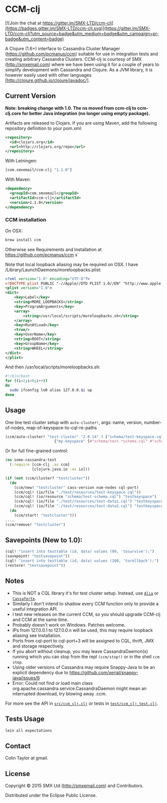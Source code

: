 # CCM-clj

[![Join the chat at https://gitter.im/SMX-LTD/ccm-clj](https://badges.gitter.im/SMX-LTD/ccm-clj.svg)](https://gitter.im/SMX-LTD/ccm-clj?utm_source=badge&utm_medium=badge&utm_campaign=pr-badge&utm_content=badge)

A Clojure (1.6+) interface to Cassandra Cluster Manager (https://github.com/pcmanus/ccm) suitable for use in integration tests and creating arbitrary Cassandra Clusters.
CCM-clj is courtesy of SMX (http://smxemail.com) where we have been using it for a couple of years to simplify development with Cassandra and Clojure.
As a JVM library, it is however easily used with other languages [http://clojure.github.io/clojure/javadoc/].

## Current Version

**Note: breaking change with 1.0. The ns moved from ccm-clj to ccm-clj.core for better Java integration (no longer using empty package).**

Artifacts are released to Clojars. If you are using Maven, add the following repository definition to your pom.xml:


```xml
<repository>
  <id>clojars.org</id>
  <url>http://clojars.org/repo</url>
</repository>
```

With Leiningen:

```clojure
[com.smxemail/ccm-clj "1.1.0"]
```

With Maven:

```xml
<dependency>
  <groupId>com.smxemail</groupId>
  <artifactId>ccm-clj</artifactId>
  <version>1.1.0</version>
</dependency>
```

### CCM installation

On OSX:
```bash
brew install ccm
```
Otherwise see Requirements and Installation at https://github.com/pcmanus/ccm x`

Note that local loopback aliasing may be required on OSX.
I have /Library/LaunchDaemons/moreloopbacks.plist:

```xml
<?xml version="1.0" encoding="UTF-8"?>
<!DOCTYPE plist PUBLIC "-//Apple//DTD PLIST 1.0//EN" "http://www.apple.com/DTDs/PropertyList-1.0.dtd">
<plist version="1.0">
<dict>
	<key>Label</key>
	<string>MORE_LOOPBACKS</string>
	<key>ProgramArguments</key>
	<array>
		<string>/usr/local/scripts/moreloopbacks.sh</string>
	</array>
	<key>RunAtLoad</key>
	<true/>
	<key>UserName</key>
	<string>ROOT</string>
	<key>GroupName</key>
	<string>WHEEL</string>
</dict>
</plist>
```

And then /usr/local/scripts/moreloopbacks.sh:
```bash
#!/bin/bash
for ((i=2;i<6;i++))
do
  sudo ifconfig lo0 alias 127.0.0.$i up
done
```

## Usage

One line test cluster setup with  `auto-cluster!`, args: name, version, number-of-nodes, map-of-keyspace-to-cql-re-paths

```clojure
(ccm/auto-cluster! "test-cluster" "2.0.14" 3 ["schema/test-keyspace.cql"
                      {"my-keyspace" [#"schema/test.*schema.cql" #"schema/test.*data.cql"]})

```

Or for full fine-grained control:

```clojure
(ns some-cassandra-test
  (:require [ccm-clj :as ccm]
            [clojure.java.io :as io]))

(if (not (ccm/cluster? "testcluster"))
  (do
    (ccm/new! "testcluster" cass-version num-nodes cql-port)
    (ccm/cql! (io/file "./test/resources/test-keyspace.cql"))
    (ccm/cql! (io/resource "schema/test-schema.cql") "testkeyspace")
    (ccm/cql! (io/file "./test/resources/test-data1.cql") "testkeyspace")
    (ccm/cql! (io/file "./test/resources/test-data2.cql") "testkeyspace"))
  (do
    (ccm/start! "testcluster")))
....
(ccm/remove! "testcluster")
```

## Savepoints (New to 1.0):

```clojure
(cql! "insert into testtable (id, data) values (99, 'tosurvive');")
(savepoint! "testsavepoint"))
(cql! "insert into testtable (id, data) values (100, 'torollback');")
(restore! "testsavepoint"))
```

## Notes

- This is NOT a CQL library it's for test cluster setup. Instead, use [`Alia`](https://github.com/mpenet/alia) or [`Cassaforte`](https://github.com/clojurewerkz/cassaforte).
- Similarly I don't intend to shadow every CCM function only to provide a useful integration API.
- I test new releases on the current CCM, so you should upgrade CCM-clj and CCM at the same time.
- Probably doesn't work on Windows. Patches welcome.
- IPs from 127.0.0.1 to 127.0.0.n will be used, this may require loopback aliasing see Installation.
- Ports from cql-port to cql-port+3 will be assigned to CQL, thrift, JMX and storage respectively.
- If you abort without cleanup, you may leave CassandraDaemon(s) running which you can stop from the repl `(ccm/stop!)` or in the shell `ccm stop`.
- Using older versions of Cassandra may require Snappy-Java to be an explicit dependency due to https://github.com/xerial/snappy-java/issues/6
- Error: Could not find or load main class org.apache.cassandra.service.CassandraDaemon might mean an interrupted download, try blowing away .ccm.

For more see the API in [`src/ccm_clj.clj`](src/ccm_clj.clj) or tests in [`test/ccm_clj_test.clj`](test/ccm_clj_test.clj).

## Tests Usage

```clojure
lein all expectations
```

## Contact

Colin Taylor at gmail.

## License

Copyright © 2015 SMX Ltd (http://smxemail.com) and Contributors.

Distributed under the Eclipse Public License.

